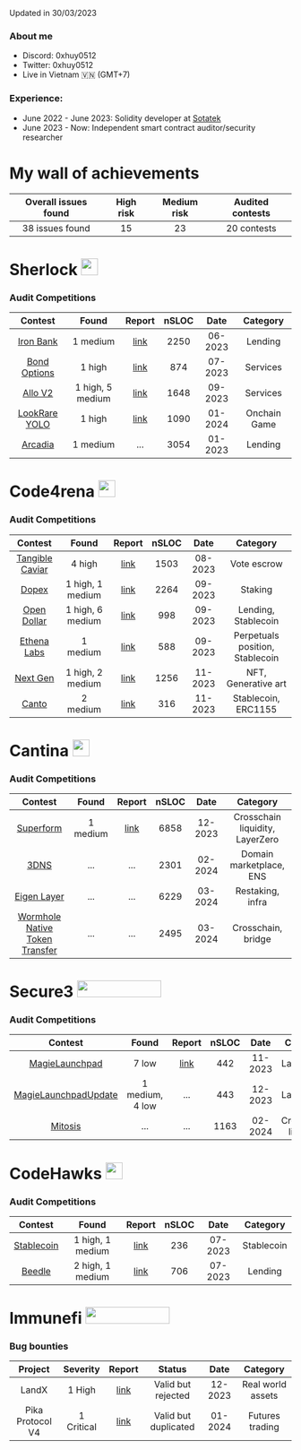 Updated in 30/03/2023

### About me
- Discord: 0xhuy0512
- Twitter: 0xhuy0512
- Live in Vietnam  🇻🇳 (GMT+7)

### Experience:
- June 2022 - June 2023: Solidity developer at [Sotatek](https://www.sotatek.com/about-us/)
- June 2023 - Now: Independent smart contract auditor/security researcher

# My wall of achievements
| Overall issues found | High risk |  Medium risk | Audited contests  |
|:--:|:--:|:--:|:--:|
| 38 issues found | 15 | 23 | 20 contests |

# Sherlock <img src="https://audits.sherlock.xyz/_next/static/media/sherlock_logo.bf519c9e.svg" width=30 height=30>

### Audit Competitions
| Contest | Found | Report   | nSLOC | Date | Category
|:--:|:--:|:--:|:--:|:--:|:--:|
| [Iron Bank](https://audits.sherlock.xyz/contests/84)        | 1 medium | [link](https://github.com/tnquanghuy0512/audits/blob/main/Sherlock/2023-05-ironbank.md) | 2250 |06-2023 | Lending
| [Bond Options](https://audits.sherlock.xyz/contests/99)     | 1 high | [link](https://github.com/tnquanghuy0512/audits/blob/main/Sherlock/2023-05-bond-options.md) | 874  | 07-2023 | Services
|[Allo V2](https://audits.sherlock.xyz/contests/109)          | 1 high, 5 medium | [link](https://github.com/tnquanghuy0512/audits/blob/main/Sherlock/2023-09-allo-v2.md) | 1648 | 09-2023 | Services
|[LookRare YOLO](https://audits.sherlock.xyz/contests/163)          | 1 high | [link](https://github.com/tnquanghuy0512/audits/blob/main/Sherlock/2024-01-lookrare-yolo.md) | 1090 | 01-2024 | Onchain Game
|[Arcadia](https://audits.sherlock.xyz/contests/137)          | 1 medium | ... | 3054 | 01-2023 | Lending
# Code4rena <img src="https://code4rena.com/favicon.ico" width=30 height=30>

### Audit Competitions
| Contest | Found | Report | nSLOC|Date | Category
|:--:|:--:|:--:|:--:|:--:|:--:|
| [Tangible Caviar](https://code4rena.com/contests/2023-08-tangible-caviar#top)     | 4 high | [link](https://github.com/tnquanghuy0512/audits/blob/main/Code4rena/2023-08-tangible-caviar.md) | 1503 | 08-2023 | Vote escrow
| [Dopex](https://code4rena.com/audits/2023-08-dopex#top)                           | 1 high, 1 medium | [link](https://github.com/tnquanghuy0512/audits/blob/main/Code4rena/2023-09-dopex.md) | 2264 | 09-2023 | Staking
| [Open Dollar](https://code4rena.com/audits/2023-10-open-dollar#top)               | 1 high, 6 medium | [link](https://github.com/tnquanghuy0512/audits/blob/main/Code4rena/2023-10-ethena-labs.md) | 998  | 09-2023 | Lending, Stablecoin
| [Ethena Labs](https://code4rena.com/audits/2023-10-ethena-labs#top)               | 1 medium | [link](https://github.com/tnquanghuy0512/audits/blob/main/Code4rena/2023-10-open-dollar.md) | 588  | 09-2023 | Perpetuals position, Stablecoin
| [Next Gen](https://code4rena.com/audits/2023-10-nextgen#top)                      | 1 high, 2 medium | [link](https://github.com/tnquanghuy0512/audits/blob/main/Code4rena/2023-11-nextgen.md) | 1256 | 11-2023 | NFT, Generative art
| [Canto](https://code4rena.com/audits/2023-11-canto-application-specific-dollars-and-bonding-curves-for-1155s#top)                     | 2 medium | [link](https://github.com/tnquanghuy0512/audits/blob/main/Code4rena/2023-12-canto.md) | 316  | 11-2023 | Stablecoin, ERC1155

# Cantina <img src="https://cantina.xyz/favicon.ico" width=30 height=30>

### Audit Competitions
| Contest | Found | Report | nSLOC | Date | Category
|:--:|:--:|:--:|:--:|:--:|:--:|
| [Superform](https://cantina.xyz/competitions/2cd0b038-3e32-4db6-b488-0f85b6f0e49f)     | 1 medium | [link](https://github.com/tnquanghuy0512/audits/blob/main/Cantina/2023-12-superform.md) | 6858 |12-2023 | Crosschain liquidity, LayerZero
| [3DNS](https://cantina.xyz/code/cdb738fd-0e7f-4a6b-9073-2b8629bfc1c3/README.md)     | ... | ... | 2301 |02-2024 | Domain marketplace, ENS
| [Eigen Layer](https://cantina.xyz/code/4b6f08a7-e830-4499-9977-08e2c3b32068)     | ... | ... | 6229 |03-2024 | Restaking, infra
| [Wormhole Native Token Transfer](https://cantina.xyz/code/627528d0-db8a-4c42-b8b4-a5760ff31baf/README.md)     | ... | ... | 2495 |03-2024 | Crosschain, bridge
# Secure3 <img src="https://edgein-image-upload-rmdev-new.s3.us-west-2.amazonaws.com/1666760702246.svg" width=150 height=30>

### Audit Competitions
| Contest | Found | Report | nSLOC | Date | Category
|:--:|:--:|:--:|:--:|:--:|:--:|
| [MagieLaunchpad](https://secure3.io/contest/766a8309)     | 7 low | [link](https://github.com/tnquanghuy0512/audits/blob/main/Private%20audit/Secure3/2023-11-magpie-launchpad.md) | 442 |11-2023 | Launchpad
| [MagieLaunchpadUpdate](https://secure3.io/contest/89039b8f)     | 1 medium, 4 low | ... | 443 |12-2023 | Launchpad
| [Mitosis](https://secure3.io/contest/e377f59b8e)     | ... | ... | 1163 |02-2024| Crosschain liquidity


# CodeHawks <img src="https://res.cloudinary.com/droqoz7lg/image/upload/v1689080263/snhkgvtsidryjdtx0pce.png" width=30 height=30>

### Audit Competitions
| Contest | Found | Report | nSLOC |Date | Category
|:--:|:--:|:--:|:--:|:--:|:--:|
| [Stablecoin](https://www.codehawks.com/contests/cljx3b9390009liqwuedkn0m0)     | 1 high, 1 medium | [link](https://github.com/tnquanghuy0512/audits/blob/main/CodeHawks/2023-07-stablecoin.md) | 236 |07-2023 | Stablecoin
| [Beedle](https://www.codehawks.com/contests/clkbo1fa20009jr08nyyf9wbx)         | 2 high, 1 medium | [link](https://github.com/tnquanghuy0512/audits/blob/main/CodeHawks/2023-07-beedle.md) | 706 |07-2023 | Lending

# Immunefi <img src="https://immunefi.com/images/logo-white.svg" width=150 height=30>

### Bug bounties
| Project | Severity | Report | Status | Date| Category
|:--:|:--:|:--:|:--:|:--:|:--:|
| LandX | 1 High | [link](https://github.com/tnquanghuy0512/audits/blob/main/Immunefi/2023-12-land-x.md) | Valid but rejected | 12-2023 | Real world assets
| Pika Protocol V4 | 1 Critical | [link](https://github.com/tnquanghuy0512/audits/blob/main/Immunefi/2024-01-pika-protocol.md) | Valid but duplicated | 01-2024 | Futures trading
